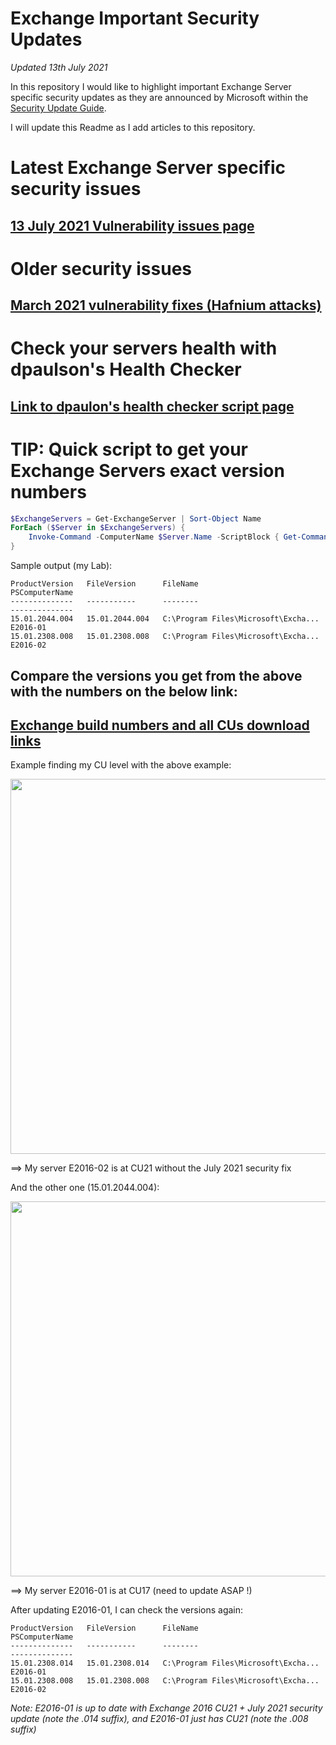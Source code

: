 # Exchange Important Security Updates
*Updated 13th July 2021*

In this repository I would like to highlight important Exchange Server specific security updates as they are announced by Microsoft within the [Security Update Guide](https://msrc.microsoft.com/update-guide).

I will update this Readme as I add articles to this repository.

# Latest Exchange Server specific security issues

## [13 July 2021 Vulnerability issues page](https://github.com/SammyKrosoft/Exchange-Critical-Security-Updates-Notes-from-a-Microsoft-Engineer/blob/main/July-13-2021-Vulnerability.md)

# Older security issues

## [March 2021 vulnerability fixes (Hafnium attacks)](https://github.com/SammyKrosoft/Exchange-Critical-Security-Updates-Notes-from-a-Microsoft-Engineer/blob/main/March-2021-Hafnium-Attacks-Protection.md)

# Check your servers health with dpaulson's Health Checker

## [Link to dpaulon's health checker script page](https://microsoft.github.io/CSS-Exchange/Diagnostics/HealthChecker/)

# TIP: Quick script to get your Exchange Servers exact version numbers

```powershell
$ExchangeServers = Get-ExchangeServer | Sort-Object Name
ForEach ($Server in $ExchangeServers) {
    Invoke-Command -ComputerName $Server.Name -ScriptBlock { Get-Command Exsetup.exe | ForEach-Object { $_.FileversionInfo } }
}
```

Sample output (my Lab):

```output
ProductVersion   FileVersion      FileName                            PSComputerName                    
--------------   -----------      --------                            --------------                    
15.01.2044.004   15.01.2044.004   C:\Program Files\Microsoft\Excha... E2016-01                          
15.01.2308.008   15.01.2308.008   C:\Program Files\Microsoft\Excha... E2016-02                          
```

## Compare the versions you get from the above with the numbers on the below link:

## [Exchange build numbers and all CUs download links](https://docs.microsoft.com/en-us/exchange/new-features/build-numbers-and-release-dates?view=exchserver-2019)

Example finding my CU level with the above example:

<img src = https://user-images.githubusercontent.com/33433229/125547107-9a243329-43fc-4435-b32b-8613d5fc1a74.png width = 600>

==> My server E2016-02 is at CU21 without the July 2021 security fix

And the other one (15.01.2044.004):

<img src = "https://user-images.githubusercontent.com/33433229/125547168-b23686d5-9160-4961-ab57-8624369ac27b.png" width = 600>

==> My server E2016-01 is at CU17 (need to update ASAP !)

After updating E2016-01, I can check the versions again:

```output
ProductVersion   FileVersion      FileName                            PSComputerName
--------------   -----------      --------                            --------------
15.01.2308.014   15.01.2308.014   C:\Program Files\Microsoft\Excha... E2016-01
15.01.2308.008   15.01.2308.008   C:\Program Files\Microsoft\Excha... E2016-02
```

*Note: E2016-01 is up to date with Exchange 2016 CU21 + July 2021 security update (note the .014 suffix), and E2016-01 just has CU21 (note the .008 suffix)*
